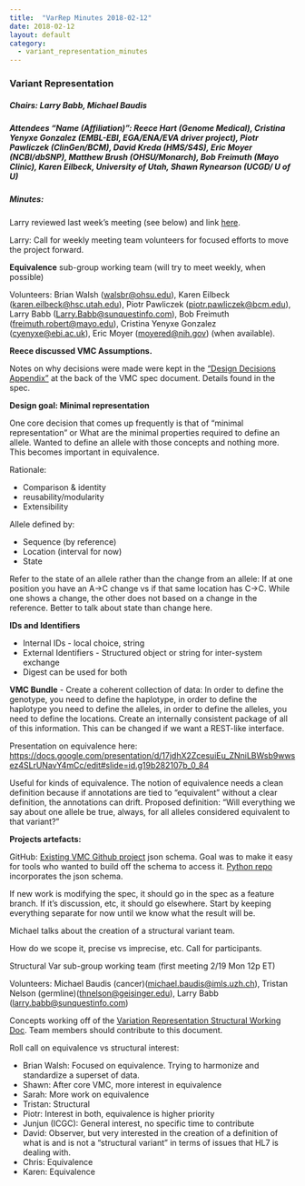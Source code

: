 ```yaml
---
title:  "VarRep Minutes 2018-02-12"
date: 2018-02-12
layout: default
category:
  - variant_representation_minutes
---
```


### Variant Representation
##### Chairs: Larry Babb, Michael Baudis
##### Attendees “Name (Affiliation)”: Reece Hart (Genome Medical), Cristina Yenyxe Gonzalez (EMBL-EBI, EGA/ENA/EVA driver project), Piotr Pawliczek (ClinGen/BCM), David Kreda (HMS/S4S), Eric Moyer (NCBI/dbSNP), Matthew Brush (OHSU/Monarch), Bob Freimuth (Mayo Clinic), Karen Eilbeck, University of Utah, Shawn Rynearson (UCGD/ U of U)

##### Minutes:

Larry reviewed last week’s meeting (see below) and link [here](https://docs.google.com/document/d/1exzE9hLaMeYsQ6Uu5OQOJbO_hJjyBWu--vqdboWHLYI/edit?usp=sharing).


Larry: Call for weekly meeting team volunteers for focused efforts to move the project forward.

**Equivalence** sub-group working team (will try to meet weekly, when possible)

Volunteers: Brian Walsh (walsbr@ohsu.edu), Karen Eilbeck (karen.eilbeck@hsc.utah.edu), Piotr Pawliczek (piotr.pawliczek@bcm.edu), Larry Babb (Larry.Babb@sunquestinfo.com), Bob Freimuth (freimuth.robert@mayo.edu), Cristina Yenyxe Gonzalez (cyenyxe@ebi.ac.uk), Eric Moyer (moyered@nih.gov) (when available).

**Reece discussed VMC Assumptions.**

Notes on why decisions were made were kept in the [“Design Decisions Appendix”](https://docs.google.com/document/d/12E8WbQlvfZWk5NrxwLytmympPby6vsv60RxCeD5wc1E/edit#heading=h.licu5hsyh3pf) at the back of the VMC spec document. Details found in the spec.

**Design goal: Minimal representation**

One core decision that comes up frequently is that of “minimal representation” or What are the minimal properties required to define an allele.  Wanted to define an allele with those concepts and nothing more. This becomes important in equivalence.

Rationale:
- Comparison & identity
- reusability/modularity
- Extensibility 

Allele defined by:
- Sequence (by reference)
- Location (interval for now)
- State

Refer to the state of an allele rather than the change from an allele: If at one position you have an A->C change vs if that same location has C->C.  While one shows a change, the other does not based on a change in the reference.  Better to talk about state than change here.

**IDs and Identifiers**
- Internal IDs - local choice, string
- External Identifiers - Structured object or string for inter-system exchange
- Digest can be used for both

**VMC Bundle** - Create a coherent collection of data: In order to define the genotype, you need to define the haplotype, in order to define the haplotype you need to define the alleles, in order to define the alleles, you need to define the locations. Create an internally consistent package of all of this information.  This can be changed if we want a REST-like interface.

Presentation on equivalence here: https://docs.google.com/presentation/d/17jdhX2ZcesuiEu_ZNniLBWsb9wwsez4SLrUNavY4mCc/edit#slide=id.g19b282107b_0_84

Useful for kinds of equivalence. The notion of equivalence needs a clean definition because if annotations are tied to “equivalent” without a clear definition, the annotations can drift. Proposed definition: “Will everything we say about one allele be true, always, for all alleles considered equivalent to that variant?”

**Projects artefacts:**

GitHub: [Existing VMC Github project](https://github.com/ga4gh/vmc) json schema.  Goal was to make it easy for tools who wanted to build off the schema to access it.  [Python repo](https://github.com/ga4gh/vmc-python) incorporates the json schema.

If new work is modifying the spec, it should go in the spec as a feature branch. If it’s discussion, etc, it should go elsewhere.  Start by keeping everything separate for now until we know what the result will be.

Michael talks about the creation of a structural variant team.

How do we scope it, precise vs imprecise, etc.  Call for participants.

Structural Var sub-group working team (first meeting 2/19 Mon 12p ET)

Volunteers: Michael Baudis (cancer)(michael.baudis@imls.uzh.ch), Tristan Nelson (germline)(thnelson@geisinger.edu), Larry Babb (larry.babb@sunquestinfo.com)

Concepts working off of the [Variation Representation Structural Working Doc](https://docs.google.com/spreadsheets/d/17M1U3Qfw18fkA30SoH1vJyOEK_fZ0z54UKbNPsdr9h0/edit#gid=0).  Team members should contribute to this document.

Roll call on equivalence vs structural interest:
- Brian Walsh: Focused on equivalence.  Trying to harmonize and standardize a superset of data.
- Shawn: After core VMC, more interest in equivalence
- Sarah: More work on equivalence
- Tristan: Structural
- Piotr: Interest in both, equivalence is higher priority
- Junjun (ICGC): General interest, no specific time to contribute
- David: Observer, but very interested in the creation of a definition of what is and is not a “structural variant” in terms of issues that HL7 is dealing with.
- Chris: Equivalence
- Karen: Equivalence

